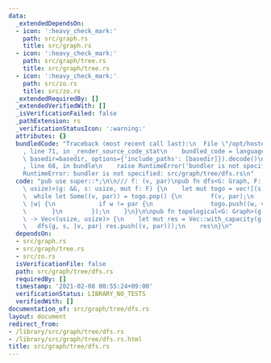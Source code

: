 ```yaml
---
data:
  _extendedDependsOn:
  - icon: ':heavy_check_mark:'
    path: src/graph.rs
    title: src/graph.rs
  - icon: ':heavy_check_mark:'
    path: src/graph/tree.rs
    title: src/graph/tree.rs
  - icon: ':heavy_check_mark:'
    path: src/zo.rs
    title: src/zo.rs
  _extendedRequiredBy: []
  _extendedVerifiedWith: []
  _isVerificationFailed: false
  _pathExtension: rs
  _verificationStatusIcon: ':warning:'
  attributes: {}
  bundledCode: "Traceback (most recent call last):\n  File \"/opt/hostedtoolcache/Python/3.9.1/x64/lib/python3.9/site-packages/onlinejudge_verify/documentation/build.py\"\
    , line 71, in _render_source_code_stat\n    bundled_code = language.bundle(stat.path,\
    \ basedir=basedir, options={'include_paths': [basedir]}).decode()\n  File \"/opt/hostedtoolcache/Python/3.9.1/x64/lib/python3.9/site-packages/onlinejudge_verify/languages/user_defined.py\"\
    , line 68, in bundle\n    raise RuntimeError('bundler is not specified: {}'.format(path.as_posix()))\n\
    RuntimeError: bundler is not specified: src/graph/tree/dfs.rs\n"
  code: "pub use super::*;\n\n/// f: (v, par)\npub fn dfs<G: Graph, F: FnMut(usize,\
    \ usize)>(g: &G, s: usize, mut f: F) {\n    let mut togo = vec![(s, !0)];\n  \
    \  while let Some((v, par)) = togo.pop() {\n        f(v, par);\n        g.adj(v,\
    \ |w| {\n            if w != par {\n                togo.push((w, v));\n     \
    \       }\n        });\n    }\n}\n\npub fn topological<G: Graph>(g: &G, s: usize)\
    \ -> Vec<(usize, usize)> {\n    let mut res = Vec::with_capacity(g.len());\n \
    \   dfs(g, s, |v, par| res.push((v, par)));\n    res\n}\n"
  dependsOn:
  - src/graph.rs
  - src/graph/tree.rs
  - src/zo.rs
  isVerificationFile: false
  path: src/graph/tree/dfs.rs
  requiredBy: []
  timestamp: '2021-02-08 00:55:24+09:00'
  verificationStatus: LIBRARY_NO_TESTS
  verifiedWith: []
documentation_of: src/graph/tree/dfs.rs
layout: document
redirect_from:
- /library/src/graph/tree/dfs.rs
- /library/src/graph/tree/dfs.rs.html
title: src/graph/tree/dfs.rs
---
```

